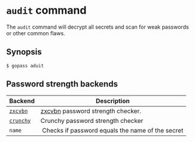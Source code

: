 # `audit` command

The `audit` command will decrypt all secrets and scan for weak passwords or other common flaws.

## Synopsis

```
$ gopass aduit
```

## Password strength backends

Backend | Description
------- | -----------
[`zxcvbn`](https://github.com/nbutton23/zxcvbn) | [zxcvbn](https://github.com/dropbox/zxcvbn) password strength checker.
[`crunchy`](https://github.com/muesli/crunchy) | Crunchy password strength checker
`name` | Checks if password equals the name of the secret


